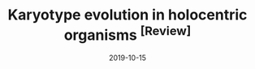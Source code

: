 ---
title: "Karyotype evolution in holocentric organisms <sup>[Review]</sup>"
collection: publications
permalink: /publication/Márquez-Corro et al 2019 eLS
date: 2019-10-15
venue: 'Encyclopedia of Life Sciences'
paperurl: '/files/pdf/research/Márquez-Corro et al 2019 eLS.pdf'
link: 'https://doi.org/10.1002/9780470015902.a0028758'
#code: 'http://doi.org/...'
#github: 'https://github.com/jimarcor/...'
#figshare: 'https://figshare.com/...'
citation: '<B>Márquez-Corro JI</B>, Martín-Bravo S, Pedrosa-Harand A, Hipp AL, Luceño M, Escudero M. 2019. &quot;Karyotype evolution in holocentric organisms&quot; <i>eLS</i> pp. 1-7. doi:10.1002/9780470015902.a0028758'
---